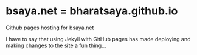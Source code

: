 # bsaya.net = bharatsaya.github.io
Github pages hosting for bsaya.net

I have to say that using Jekyll with GitHub pages has made deploying and making changes to the site a fun thing...
